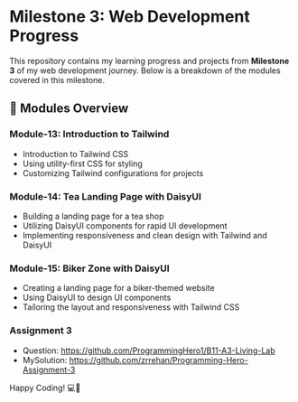 # Milestone 3: Web Development Progress

This repository contains my learning progress and projects from **Milestone 3** of my web development journey. Below is a breakdown of the modules covered in this milestone.

## 📌 Modules Overview

### **Module-13:** Introduction to Tailwind
- Introduction to Tailwind CSS
- Using utility-first CSS for styling
- Customizing Tailwind configurations for projects

### **Module-14:** Tea Landing Page with DaisyUI
- Building a landing page for a tea shop
- Utilizing DaisyUI components for rapid UI development
- Implementing responsiveness and clean design with Tailwind and DaisyUI

### **Module-15:** Biker Zone with DaisyUI
- Creating a landing page for a biker-themed website
- Using DaisyUI to design UI components
- Tailoring the layout and responsiveness with Tailwind CSS

### Assignment 3 
- Question: https://github.com/ProgrammingHero1/B11-A3-Living-Lab
- MySolution: https://github.com/zrrehan/Programming-Hero-Assignment-3

Happy Coding! 💻🚀
